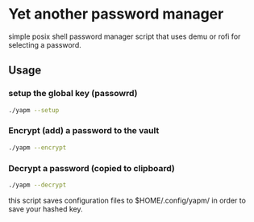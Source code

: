 # Yet another password manager

simple posix shell password manager script that uses demu or rofi for selecting a password.


## Usage

### setup the global key (passowrd)
```bash
./yapm --setup
```

### Encrypt (add) a password to the vault
```bash
./yapm --encrypt
```

### Decrypt a password (copied to clipboard)
```bash
./yapm --decrypt
```


this script saves configuration files to $HOME/.config/yapm/ in order to save your hashed key.


